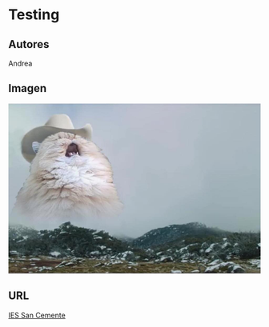 # Testing

## Autores

Andrea

## Imagen

![gato](cat2.png)

## URL

[IES San Cemente](www.iessanclemente.net)